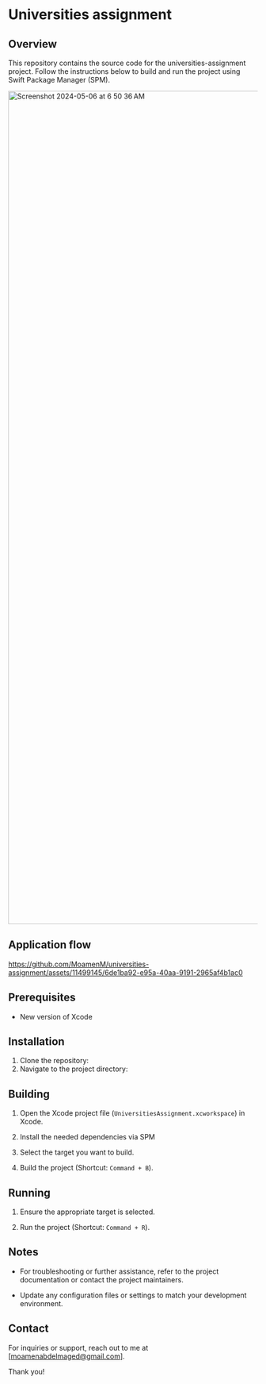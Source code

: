 # Universities assignment

## Overview

This repository contains the source code for the universities-assignment project. Follow the instructions below to build and run the project using Swift Package Manager (SPM).

<img width="1679" alt="Screenshot 2024-05-06 at 6 50 36 AM" src="https://github.com/MoamenM/universities-assignment/assets/11499145/29b47ec9-e45e-436e-8f44-cd8bc0d9aee1">


## Application flow

https://github.com/MoamenM/universities-assignment/assets/11499145/6de1ba92-e95a-40aa-9191-2965af4b1ac0



## Prerequisites

- New version of Xcode

## Installation

1. Clone the repository:
2. Navigate to the project directory:


## Building

1. Open the Xcode project file (`UniversitiesAssignment.xcworkspace`) in Xcode.

2. Install the needed dependencies via SPM 

3. Select the target you want to build.

4. Build the project (Shortcut: `Command + B`).

## Running

1. Ensure the appropriate target is selected.

2. Run the project (Shortcut: `Command + R`).

## Notes

- For troubleshooting or further assistance, refer to the project documentation or contact the project maintainers.

- Update any configuration files or settings to match your development environment.

## Contact

For inquiries or support, reach out to me at [moamenabdelmaged@gmail.com].

Thank you!
